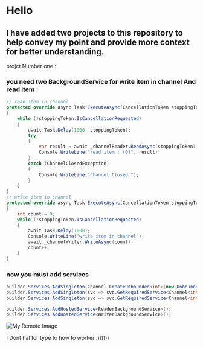 # Hello  

## I have added two projects to this repository to help convey my point and provide more context for better understanding.

projct Number one :
### you need two BackgroundService for write item in channel And read item .
```csharp
// read item in channel
protected override async Task ExecuteAsync(CancellationToken stoppingToken)
{
    while (!stoppingToken.IsCancellationRequested)
    {
        await Task.Delay(1000, stoppingToken);
        try
        {
            var result = await _channelReader.ReadAsync(stoppingToken);
            Console.WriteLine("read item : {0}", result);
        }
        catch (ChannelClosedException)
        {
            Console.WriteLine("Channel Closed.");
        }
    }
}
// write item in channel
protected override async Task ExecuteAsync(CancellationToken stoppingToken)
{
    int count = 0;
    while (!stoppingToken.IsCancellationRequested)
    {
        await Task.Delay(1000);
        Console.WriteLine("write item in channel");
        await _channelWriter.WriteAsync(count);
        count++;
    }
}
```
### now you must add services 
```csharp
builder.Services.AddSingleton(Channel.CreateUnbounded<int>(new UnboundedChannelOptions() { SingleReader = true }));
builder.Services.AddSingleton(svc => svc.GetRequiredService<Channel<int>>().Reader);
builder.Services.AddSingleton(svc => svc.GetRequiredService<Channel<int>>().Writer);

builder.Services.AddHostedService<ReaderBackgroundService>();
builder.Services.AddHostedService<WriterBackgroundService>();
```
![My Remote Image](https://github.com/nosratifarhad/Publish_Subscribe_With_Channel_DotNet6/blob/main/src/imgs/Annotation.jpg)

I Dont hal for type to how to worker :))))))
